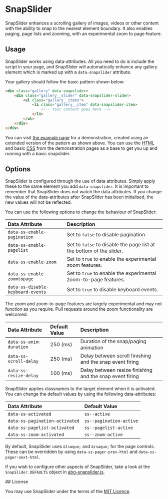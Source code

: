 # SnapSlider

SnapSlider enhances a scrolling gallery of images, videos or other content with the ability to snap to the nearest element boundary. It also enables paging, page lists and zooming, with an experimental zoom to page feature.


## Usage

SnapSlider works using data-attributes. All you need to do is include the script in your page, and SnapSlider will automatically enhance any gallery element which is marked up with a `data-snapslider` attribute.

Your gallery should follow the basic pattern shown below:

```html
<div class="gallery" data-snapslider>
    <div class="gallery__slider" data-snapslider-slider>
        <ul class="gallery__items">
            <li class="gallery__item" data-snapslider-item>
                <!-- Your content goes here -->
            </li>
        </ul>
    </div>
</div>
```

You can visit [the example page][example] for a demonstration, created using an extended version of the pattern as shown above. You can use the [HTML][html] and basic [CSS][css] from the demonstration pages as a base to get you up and running with a basic snapslider.

[example]: http://abitgone.github.io/snapslider/
[html]: //github.com/abitgone/snapslider/blob/gh-pages/index.html
[css]:  //github.com/abitgone/snapslider/blob/gh-pages/snapslider.css


## Options

SnapSlider is configured through the use of data attributes. Simply apply these to the same element you add `data-snapslider`. It is important to remember that SnapSlider does not watch the data attributes. If you change the value of the data-attributes after SnapSlider has been initialised, the new values will not be reflected.

You can use the following options to change the behaviour of SnapSlider:

Data Attribute                    | Description
:---------------------------------|:---------------------------------------------------------------------------
`data-ss-enable-pagination`       | Set to `false` to disable pagination.
`data-ss-enable-pagelist`         | Set to `false` to disable the page list at the bottom of the slider.
`data-ss-enable-zoom`             | Set to `true` to enable the experimental zoom features.
`data-ss-enable-zoomtopage`       | Set to `true` to enable the experimental zoom-to-page features.
`data-ss-disable-keyboard-events` | Set to `true` to disable keyboard events.

The zoom and zoom-to-page features are largely experimental and may not function as you require. Pull requests around the zoom functionality are welcomed.

Data Attribute                    | Default Value | Description
:---------------------------------|:--------------|:-----------------------------------------------------------
`data-ss-anim-duration`           | 250 (ms)      | Duration of the snap/paging animation
`data-ss-scroll-delay`            | 250 (ms)      | Delay between scroll finishing and the snap event firing
`data-ss-resize-delay`            | 100 (ms)      | Delay between resize finishing and the snap event firing

SnapSlider applies classnames to the target element when it is activated. You can change the default values by using the following data-attributes:

Data Attribute                    | Default Value
:---------------------------------|:---------------------------------------------------------------------------
`data-ss-activated`               | `ss--active`
`data-ss-pagination-activated`    | `ss--pagination-active`
`data-ss-pagelist-activated`      | `ss--pagelist-active`
`data-ss-zoom-activated`          | `ss--zoom-active`

By default, SnapSlider uses `&lsaquo;` and `&rsaquo;` for the page controls. These can be overridden by using `data-ss-pager-prev-html` and `data-ss-pager-next-html`.

If you wish to configure other aspects of SnapSlider, take a look at the `SnapSlider.DEFAULTS` object in [abg-snapslider.js][js].

[js]: /abg-snapslider.js


## License

You may use SnapSlider under the terms of the [MIT Licence][license].

[license]: http://abitgone.mit-license.org/2014
